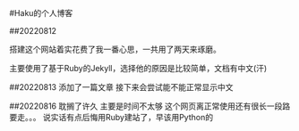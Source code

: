 #Haku的个人博客

##20220812

搭建这个网站着实花费了我一番心思，一共用了两天来琢磨。

主要使用了基于Ruby的Jekyll，选择他的原因是比较简单，文档有中文(汗)

##20220813
添加了一篇文章
接下来会尝试能不能正常显示中文

##20220816
耽搁了许久
主要是时间不太够
这个网页离正常使用还有很长一段路要走。。。
说实话有点后悔用Ruby建站了，早该用Python的